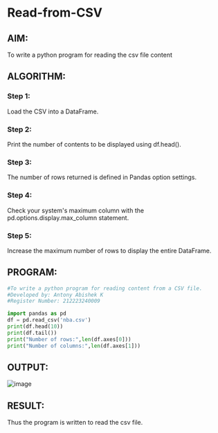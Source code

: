 # Read-from-CSV

## AIM:
To write a python program for reading the csv file content

## ALGORITHM:
### Step 1:
Load the CSV into a DataFrame.
### Step 2:
Print the number of contents to be displayed using df.head().
### Step 3:
The number of rows returned is defined in Pandas option settings.
### Step 4:
Check your system's maximum column with the pd.options.display.max_column statement.
### Step 5:
Increase the maximum number of rows to display the entire DataFrame.

## PROGRAM:
```python
#To write a python program for reading content from a CSV file.
#Developed by: Antony Abishek K
#Register Number: 212223240009

import pandas as pd
df = pd.read_csv('nba.csv')
print(df.head(10))
print(df.tail())
print("Number of rows:",len(df.axes[0]))
print("Number of columns:",len(df.axes[1]))
```

## OUTPUT:

![image](https://github.com/Kannan-S-coder/Read-from-CSV/assets/147120710/2152f8a9-b601-49f9-ac5f-c780a7a3df57)

## RESULT:
Thus the program is written to read the csv file.


